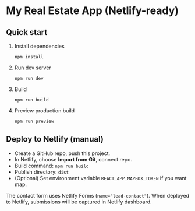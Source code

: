 # My Real Estate App (Netlify-ready)

## Quick start

1. Install dependencies
   ```
   npm install
   ```

2. Run dev server
   ```
   npm run dev
   ```

3. Build
   ```
   npm run build
   ```

4. Preview production build
   ```
   npm run preview
   ```

## Deploy to Netlify (manual)
- Create a GitHub repo, push this project.
- In Netlify, choose **Import from Git**, connect repo.
- Build command: `npm run build`
- Publish directory: `dist`
- (Optional) Set environment variable `REACT_APP_MAPBOX_TOKEN` if you want map.

The contact form uses Netlify Forms (`name="lead-contact"`). When deployed to Netlify, submissions will be captured in Netlify dashboard.
